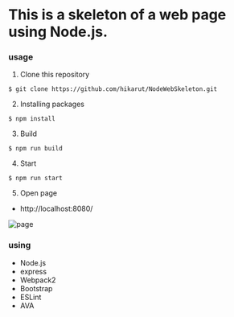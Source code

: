 # This is a skeleton of a web page using Node.js.

### usage
1. Clone this repository
```
$ git clone https://github.com/hikarut/NodeWebSkeleton.git
```
2. Installing packages
```
$ npm install
```
3. Build
```
$ npm run build
```
4. Start
```
$ npm run start
```
5. Open page
 * http://localhost:8080/

![page](https://qiita-image-store.s3.amazonaws.com/0/110485/fd72e606-b547-44fd-5891-0c3af68f71ae.png)

### using
* Node.js
* express
* Webpack2
* Bootstrap
* ESLint
* AVA
